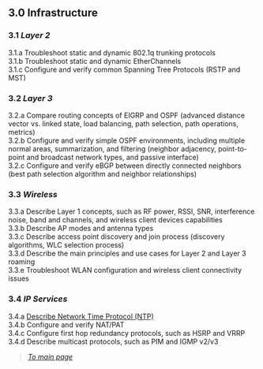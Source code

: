 ## 3.0 Infrastructure  


### 3.1 *Layer 2*  
3.1.a Troubleshoot static and dynamic 802.1q trunking protocols  
3.1.b Troubleshoot static and dynamic EtherChannels  
3.1.c Configure and verify common Spanning Tree Protocols (RSTP and MST)  


### 3.2 *Layer 3*  
3.2.a Compare routing concepts of EIGRP and OSPF (advanced distance vector vs. linked state, load balancing, path selection, path operations, metrics)  
3.2.b Configure and verify simple OSPF environments, including multiple normal areas, summarization, and filtering (neighbor adjacency, point-to-point and broadcast network types, and passive interface)  
3.2.c Configure and verify eBGP between directly connected neighbors (best path selection algorithm and neighbor relationships)  


### 3.3 *Wireless*  
3.3.a Describe Layer 1 concepts, such as RF power, RSSI, SNR, interference noise, band and channels, and wireless client devices capabilities  
3.3.b Describe AP modes and antenna types  
3.3.c Describe access point discovery and join process (discovery algorithms, WLC selection process)  
3.3.d Describe the main principles and use cases for Layer 2 and Layer 3 roaming  
3.3.e Troubleshoot WLAN configuration and wireless client connectivity issues  


### 3.4 *IP Services*  
3.4.a [Describe Network Time Protocol (NTP)](https://github.com/network-dluong/CCNP-ENCOR/blob/3.0-Infrastructure/3.4.a%20Describe%20Network%20Time%20Protocol%20(NTP).md)  
3.4.b Configure and verify NAT/PAT  
3.4.c Configure first hop redundancy protocols, such as HSRP and VRRP
3.4.d Describe multicast protocols, such as PIM and IGMP v2/v3  


> [*To main page*](https://github.com/network-dluong/CCNP-ENCOR/tree/master)  
